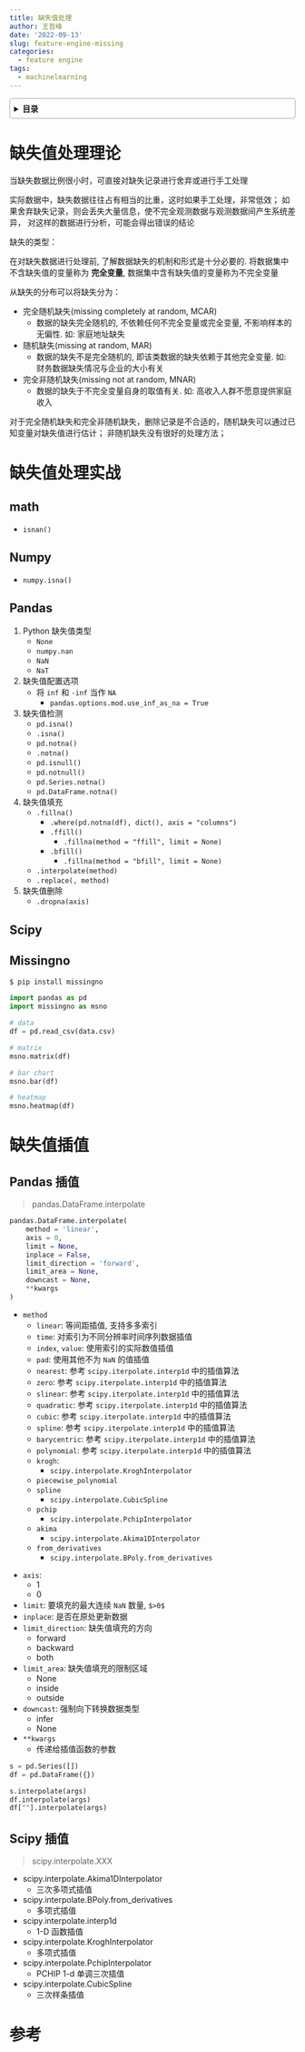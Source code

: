 ```yaml
---
title: 缺失值处理
author: 王哲峰
date: '2022-09-13'
slug: feature-engine-missing
categories:
  - feature engine
tags:
  - machinelearning
---
```


<style>
details {
    border: 1px solid #aaa;
    border-radius: 4px;
    padding: .5em .5em 0;
}
summary {
    font-weight: bold;
    margin: -.5em -.5em 0;
    padding: .5em;
}
details[open] {
    padding: .5em;
}
details[open] summary {
    border-bottom: 1px solid #aaa;
    margin-bottom: .5em;
}
</style>

<details><summary>目录</summary><p>

- [缺失值处理理论](#缺失值处理理论)
- [缺失值处理实战](#缺失值处理实战)
  - [math](#math)
  - [Numpy](#numpy)
  - [Pandas](#pandas)
  - [Scipy](#scipy)
  - [Missingno](#missingno)
- [缺失值插值](#缺失值插值)
  - [Pandas 插值](#pandas-插值)
  - [Scipy 插值](#scipy-插值)
- [参考](#参考)
</p></details><p></p>

# 缺失值处理理论

当缺失数据比例很小时，可直接对缺失记录进行舍弃或进行手工处理

实际数据中，缺失数据往往占有相当的比重，这时如果手工处理，非常低效；
如果舍弃缺失记录，则会丢失大量信息，使不完全观测数据与观测数据间产生系统差异，
对这样的数据进行分析，可能会得出错误的结论

缺失的类型：

在对缺失数据进行处理前, 了解数据缺失的机制和形式是十分必要的. 
将数据集中不含缺失值的变量称为 **完全变量**, 数据集中含有缺失值的变量称为不完全变量 

从缺失的分布可以将缺失分为：

* 完全随机缺失(missing completely at random, MCAR)
    - 数据的缺失完全随机的, 不依赖任何不完全变量或完全变量, 不影响样本的无偏性. 如: 家庭地址缺失
* 随机缺失(missing at random, MAR)
    - 数据的缺失不是完全随机的, 即该类数据的缺失依赖于其他完全变量. 如: 财务数据缺失情况与企业的大小有关
* 完全非随机缺失(missing not at random, MNAR)
    - 数据的缺失于不完全变量自身的取值有关. 如: 高收入人群不愿意提供家庭收入

对于完全随机缺失和完全非随机缺失，删除记录是不合适的，随机缺失可以通过已知变量对缺失值进行估计；
非随机缺失没有很好的处理方法；

# 缺失值处理实战

## math

* `isnan()`

## Numpy

* `numpy.isna()`

## Pandas

1. Python 缺失值类型
    - `None`
    - `numpy.nan`
    - `NaN`
    - `NaT`
2. 缺失值配置选项
    - 将 `inf` 和 `-inf` 当作 `NA`
        - `pandas.options.mod.use_inf_as_na = True`
3. 缺失值检测
    - `pd.isna()`
    - `.isna()`
    - `pd.notna()`
    - `.notna()`
    - `pd.isnull()`
    - `pd.notnull()`
    - `pd.Series.notna()`
    - `pd.DataFrame.notna()`
4. 缺失值填充
    - `.fillna()`
       - `.where(pd.notna(df), dict(), axis = "columns")`
       - `.ffill()`
          - `.fillna(method = "ffill", limit = None)`
       - `.bfill()`
          - `.fillna(method = "bfill", limit = None)`
    - `.interpolate(method)`
    - `.replace(, method)`
5. 缺失值删除
    - `.dropna(axis)`

## Scipy


## Missingno

```bash
$ pip install missingno
```

```python
import pandas as pd
import missingno as msno

# data
df = pd.read_csv(data.csv)

# matrix
msno.matrix(df)

# bar chart
msno.bar(df)

# heatmap
msno.heatmap(df)
```








# 缺失值插值

## Pandas 插值

> pandas.DataFrame.interpolate

```python
pandas.DataFrame.interpolate(
    method = 'linear', 
    axis = 0, 
    limit = None, 
    inplace = False, 
    limit_direction = 'forward', 
    limit_area = None, 
    downcast = None, 
    **kwargs
)
```

* `method`
   - `linear`: 等间距插值, 支持多多索引
   - `time`: 对索引为不同分辨率时间序列数据插值
   - `index`, `value`: 使用索引的实际数值插值
   - `pad`: 使用其他不为 `NaN` 的值插值
   - `nearest`: 参考 `scipy.iterpolate.interp1d` 中的插值算法
   - `zero`: 参考 `scipy.iterpolate.interp1d` 中的插值算法
   - `slinear`: 参考 `scipy.iterpolate.interp1d` 中的插值算法
   - `quadratic`: 参考 `scipy.iterpolate.interp1d` 中的插值算法
   - `cubic`: 参考 `scipy.iterpolate.interp1d` 中的插值算法
   - `spline`: 参考 `scipy.iterpolate.interp1d` 中的插值算法
   - `barycentric`: 参考 `scipy.iterpolate.interp1d` 中的插值算法
   - `polynomial`: 参考 `scipy.iterpolate.interp1d` 中的插值算法
   - `krogh`:
      - `scipy.interpolate.KroghInterpolator`
   - `piecewise_polynomial`
   - `spline`
      - `scipy.interpolate.CubicSpline`
   - `pchip`
      - `scipy.interpolate.PchipInterpolator`
   - `akima`
      - `scipy.interpolate.Akima1DInterpolator`
   - `from_derivatives`
      - `scipy.interpolate.BPoly.from_derivatives`
- `axis`:
   - 1
   - 0
- `limit`: 要填充的最大连续 `NaN` 数量, `$>0$`
- `inplace`: 是否在原处更新数据
- `limit_direction`: 缺失值填充的方向
   - forward
   - backward
   - both
- `limit_area`: 缺失值填充的限制区域
   - None
   - inside
   - outside
- `downcast`: 强制向下转换数据类型
   - infer
   - None
- `**kwargs`
   - 传递给插值函数的参数

```python
s = pd.Series([])
df = pd.DataFrame({})

s.interpolate(args)
df.interpolate(args)
df[""].interpolate(args)
```

## Scipy 插值

> scipy.interpolate.XXX

- scipy.interpolate.Akima1DInterpolator
   - 三次多项式插值
- scipy.interpolate.BPoly.from_derivatives
   - 多项式插值
- scipy.interpolate.interp1d
   - 1-D 函数插值
- scipy.interpolate.KroghInterpolator
   - 多项式插值
- scipy.interpolate.PchipInterpolator
   - PCHIP 1-d 单调三次插值
- scipy.interpolate.CubicSpline
   - 三次样条插值

# 参考
